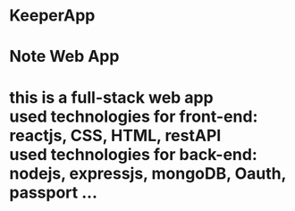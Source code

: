 # KeeperApp

<h1> Note Web App <h1/>

this is a full-stack web app <br/>
used technologies for front-end: reactjs, CSS, HTML, restAPI <br/>
used technologies for back-end: nodejs, expressjs, mongoDB, Oauth, passport ...
